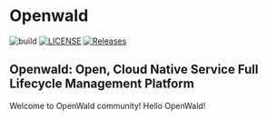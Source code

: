 # Openwald

![build](https://github.com/openwalds/openwald/actions/workflows/ci.yml/badge.svg)
[![LICENSE](https://img.shields.io/github/license/openwalds/openwald.svg)](/LICENSE)
[![Releases](https://img.shields.io/github/release/openwalds/openwald/all.svg)](https://github.com/openwalds/openwald/releases)

## Openwald: Open, Cloud Native Service Full Lifecycle Management Platform

Welcome to OpenWald community!
Hello OpenWald!
